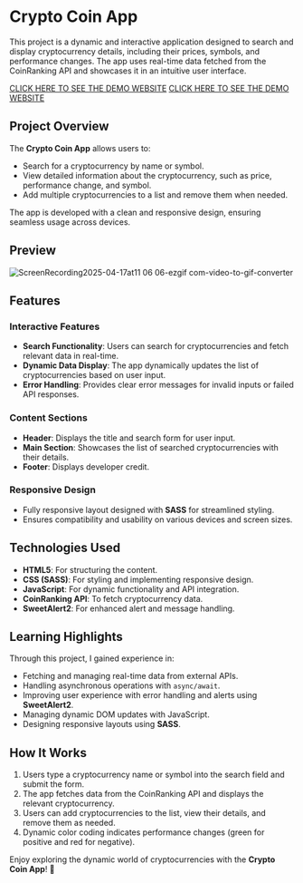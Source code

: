 # Crypto Coin App

This project is a dynamic and interactive application designed to search and display cryptocurrency details, including their prices, symbols, and performance changes. The app uses real-time data fetched from the CoinRanking API and showcases it in an intuitive user interface.

[CLICK HERE TO SEE THE DEMO WEBSITE]()
[CLICK HERE TO SEE THE DEMO WEBSITE](https://muzeffertagiyev.github.io/CoinJSApp/)
## Project Overview

The **Crypto Coin App** allows users to:
- Search for a cryptocurrency by name or symbol.
- View detailed information about the cryptocurrency, such as price, performance change, and symbol.
- Add multiple cryptocurrencies to a list and remove them when needed.

The app is developed with a clean and responsive design, ensuring seamless usage across devices.

## Preview
![ScreenRecording2025-04-17at11 06 06-ezgif com-video-to-gif-converter](https://github.com/user-attachments/assets/eb5debd2-b571-4409-ba0d-df7ceb5a2cd5)

## Features

### **Interactive Features**
- **Search Functionality**: Users can search for cryptocurrencies and fetch relevant data in real-time.
- **Dynamic Data Display**: The app dynamically updates the list of cryptocurrencies based on user input.
- **Error Handling**: Provides clear error messages for invalid inputs or failed API responses.

### **Content Sections**
- **Header**: Displays the title and search form for user input.
- **Main Section**: Showcases the list of searched cryptocurrencies with their details.
- **Footer**: Displays developer credit.

### **Responsive Design**
- Fully responsive layout designed with **SASS** for streamlined styling.
- Ensures compatibility and usability on various devices and screen sizes.

## Technologies Used
- **HTML5**: For structuring the content.
- **CSS (SASS)**: For styling and implementing responsive design.
- **JavaScript**: For dynamic functionality and API integration.
- **CoinRanking API**: To fetch cryptocurrency data.
- **SweetAlert2**: For enhanced alert and message handling.

## Learning Highlights
Through this project, I gained experience in:
- Fetching and managing real-time data from external APIs.
- Handling asynchronous operations with `async/await`.
- Improving user experience with error handling and alerts using **SweetAlert2**.
- Managing dynamic DOM updates with JavaScript.
- Designing responsive layouts using **SASS**.

## How It Works
1. Users type a cryptocurrency name or symbol into the search field and submit the form.
2. The app fetches data from the CoinRanking API and displays the relevant cryptocurrency.
3. Users can add cryptocurrencies to the list, view their details, and remove them as needed.
4. Dynamic color coding indicates performance changes (green for positive and red for negative).


Enjoy exploring the dynamic world of cryptocurrencies with the **Crypto Coin App**! 🌟
